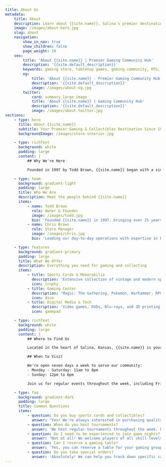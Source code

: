 ```yaml
---
title: About Us
metadata:
    title: About
    description: Learn about {{site.name}}, Salina's premier destination for tabletop gaming, trading card games, and community events
    image: /images/about-hero.jpg
    slug: about
    navigation:
        show_in_nav: true
        show_children: false
        page_weight: 10
    seo:
        title: 'About {{site.name}} | Premier Gaming Community Hub'
        description: '{{site.default_description}}'
        keywords: gaming store, tabletop games, gaming community, MTG, Warhammer, D&D, board games, sports cards, memorabilia
        og:
            title: 'About {{site.name}} - Premier Gaming Community Hub'
            description: '{{site.default_description}}'
            image: /images/about-og.jpg
        twitter:
            card: summary_large_image
            title: 'About {{site.name}} | Gaming Community Hub'
            description: '{{site.default_description}}'
            image: /images/about-twitter.jpg
sections:
    - type: hero
      title: About {{site.name}}
      subtitle: Your Premier Gaming & Collectibles Destination Since 1997
      backgroundImage: /images/store-interior.jpg

    - type: richText
      background: white
      padding: large
      content: |
          ## Why We're Here

          Founded in 1997 by Todd Brown, {{site.name}} began with a simple mission: to create a space where people could come together to share their love for gaming and collecting. We believe that games and collectibles bring people together, creating lasting friendships and memories.

    - type: team
      background: gradient-light
      padding: large
      title: Who We Are
      description: Meet the people behind {{site.name}}
      items:
          - name: Todd Brown
            role: Owner & Founder
            image: /images/todd.jpg
            bio: 'Founded {{site.name}} in 1997, bringing over 25 years of experience in sports cards and gaming to the Salina community.'
          - name: Chris Brown
            role: Store Manager
            image: /images/chris.jpg
            bio: 'Leading our day-to-day operations with expertise in both trading card games and sports memorabilia.'

    - type: features
      background: gradient-primary
      padding: large
      title: What We Offer
      description: Everything you need for gaming and collecting
      items:
          - title: Sports Cards & Memorabilia
            description: 'Extensive collection of vintage and modern sports cards, autographs, and collectibles. We buy, sell, and help with grading.'
            icon: trophy
          - title: Gaming Center
            description: 'Magic: The Gathering, Pokemon, Warhammer, RPGs, and board games. Join our weekly tournaments and game nights in our dedicated play spaces.'
            icon: dice
          - title: Digital Media & Tech
            description: 'Video games, DVDs, Blu-rays, and 3D printing supplies. Everything you need for modern entertainment and creative projects.'
            icon: gamepad

    - type: richText
      background: white
      padding: large
      content: |
          ## Where to Find Us

          Located in the heart of Salina, Kansas, {{site.name}} is your local destination for all things gaming and collecting. Our spacious store features dedicated areas for trading card games, tabletop gaming, and sports memorabilia, making it easy to find exactly what you're looking for.

          ## When to Visit

          We're open seven days a week to serve our community:
          - Monday - Saturday: 11am to 8pm
          - Sunday: 12pm to 6pm

          Join us for regular events throughout the week, including Friday Night Magic at 7pm and weekend tournaments.

    - type: faq
      background: gradient-dark
      padding: large
      title: Common Questions
      items:
          - question: Do you buy sports cards and collectibles?
            answer: "Yes! We're always interested in purchasing quality sports cards, memorabilia, and collections. Stop by for a free evaluation."
          - question: When do you host tournaments?
            answer: 'We host regular tournaments throughout the week. Friday Night Magic starts at 7pm, and we have various other events - check our Events page for the full schedule.'
          - question: Do I need to be experienced to join game nights?
            answer: "Not at all! We welcome players of all skill levels and have a friendly community that's happy to teach new players."
          - question: Can I reserve a gaming table?
            answer: 'Yes, you can reserve a table for your gaming group. Just give us a call or stop by to check availability.'
          - question: Do you take special orders?
            answer: 'Absolutely! We can help you track down specific cards, games, or collectibles. Just ask our staff for assistance.'
---
```

